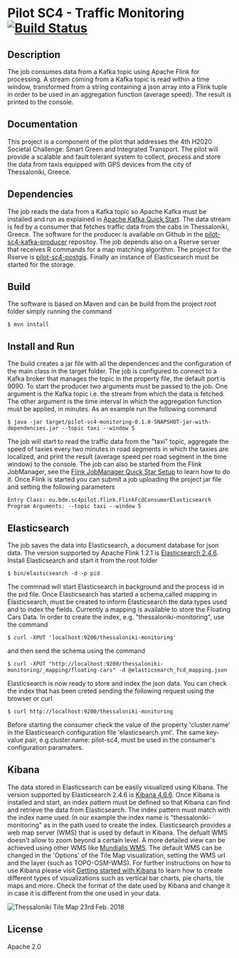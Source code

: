Pilot SC4 - Traffic Monitoring [![Build Status](https://travis-ci.org/big-data-europe/pilot-sc4-flink-kafka-consumer.svg?branch=master)](https://travis-ci.org/big-data-europe/pilot-sc4-flink-kafka-consumer)
============================= 

## Description
The job consumes data from a Kafka topic using Apache Flink for processing. A stream coming from a Kafka topic is read
 within a time window, transformed from a string containing a json array into a Flink tuple in order to be used in an
 aggregation function (average speed). The result is printed to the console. 

## Documentation 
This project is a component of the pilot that addresses the 4th H2020 Societal Challenge: Smart Green and Integrated Transport. 
The pilot will provide a scalable and fault tolerant system to collect, process and store the data from taxis equipped
with GPS devices from the city of Thessaloniki, Greece.

## Dependencies 
The job reads the data from a Kafka topic so Apache Kafka must be installed and run as explained in [Apache Kafka Quick Start](http://kafka.apache.org/documentation.html#quickstart).
The data stream is fed by a consumer that fetches traffic data from the cabs in Thessaloniki, Greece. The software for the producer is available on Github in the [pilot-sc4-kafka-producer](https://github.com/big-data-europe/pilot-sc4-kafka-producer) repositoy. 
The job depends also on a Rserve server that receives R commands for a map matching algorithm. The project for the Rserve is [pilot-sc4-postgis](https://github.com/big-data-europe/pilot-sc4-postgis). Finally an instance of Elasticsearch must be started for the storage.   

## Build 
The software is based on Maven and can be build from the project root folder simply running the command

    $ mvn install

## Install and Run 
The build creates a jar file with all the dependences and the configuration of the main class in the target folder. The job is configured to connect to a Kafka broker
that manages the topic in the property file, the default port is 9090. To start the producer two arguments must be passed to the job. One argument is the Kafka topic i.e. the stream 
from which the data is fetched. The other argument is the time interval in which the aggregation function must be applied, in minutes. As an example run the following command

    $ java -jar target/pilot-sc4-monitoring-0.1.0-SNAPSHOT-jar-with-dependencies.jar --topic taxi --window 5

The job will start to read the traffic data from the "taxi" topic, aggregate the speed of taxies every two minutes in road segments in which the taxies are localized, and print the result (average speed per road segment in the time window) to the console.
The job can also be started from the Flink JobManager, see the [Flink JobManager Quick Star Setup](https://ci.apache.org/projects/flink/flink-docs-release-1.0/quickstart/setup_quickstart.html) to learn how to do it. Once Flink is started you can submit a job uploading the project jar file and setting the following parameters

    Entry Class: eu.bde.sc4pilot.flink.FlinkFcdConsumerElasticsearch
    Program Arguments: --topic taxi --window 5

## Elasticsearch 
The job saves the data into Elasticsearch, a document database for json data. The version supported by Apache Flink 1.2.1 is [Elasticsearch 2.4.6](https://www.elastic.co/downloads/past-releases/elasticsearch-2-4-6). Install Elasticsearch and start it from the root folder

    $ bin/elasticsearch -d -p pid

The commnad will start Elasticsearch in background and the process id in the pid file. Once Elasticsearch has started a schema,called mapping in Elasticsearch, must be created to inform Elasticsearch the data types used and to index the fields. Currently a mapping is available to store the Floating Cars Data. In  order to create the index, e.g. "thessaloniki-monitoring", use the command 

    $ curl -XPUT 'localhost:9200/thessaloniki-monitoring'

and then send the schema using the command

    $ curl -XPUT "http://localhost:9200/thessaloniki-monitoring/_mapping/floating-cars" -d @elasticsearch_fcd_mapping.json
    
Elasticsearch is now ready to store and index the json data. You can check the index that has been creted sending the following request using the browser or curl

    $ curl http://localhost:9200/thessaloniki-monitoring
    
Before starting the consumer check the value of the property 'cluster.name' in the Elasticsearch configuration file 'elasticsearch.yml'. 
The same key-value pair, e.g cluster.name: pilot-sc4, must be used in the consumer's configuration paramaters. 

## Kibana
The data stored in Elasticsearch can be easily visualized using Kibana. The version supported by Elasticsearch 2.4.6 
is [Kibana 4.6.6](https://www.elastic.co/downloads/past-releases/kibana-4-6-6). Once Kibana is installed and 
start, an index pattern must be defined so that Kibana can find and retrieve the data from Elasticsearch. The 
index pattern must match with the index name used. In our example the index name is "thessaloniki-monitoring" 
as in the path used to create the index. Elasticsearch provides a web map server (WMS) that is used by default 
in Kibana. The defualt WMS doesn't allow to zoom beyond a certain level. A more detailed view can be achieved 
using other WMS like [Mundialis WMS](https://www.mundialis.de/en/ows-mundialis/). The default WMS can be changed 
in the 'Options' of the Tile Map visualization,  setting the WMS url and the layer (such as TOPO-OSM-WMS). For 
further instructions on how to use Kibana please visit [Getting started with Kibana](https://www.elastic.co/guide/en/kibana/current/getting-started.html) 
to learn how to create different types of visualizations such as vertical bar charts, pie charts, tile maps and more. 
Check the format of the date used by Kibana and change it in case it is different from the one used in your data. 
 
![Thessaloniki Tile Map 23rd Feb. 2018](https://github.com/big-data-europe/pilot-sc4-flink-kafka-consumer/blob/master/Thessaloniki-Tilemap-2018-02-03.png)

## License 
Apache 2.0 
